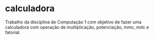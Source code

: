 # calculadora
Trabalho da disciplina de Computação 1 com objetivo de fazer uma calculadora com operação de multiplicação, potenciação, mmc, mdc e fatorial.

